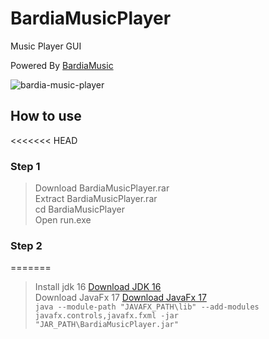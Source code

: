 # BardiaMusicPlayer
Music Player GUI

Powered By [BardiaMusic](https://github.com/bardiademon/BardiaMusic)

![bardia-music-player](https://www.bardiademon.com/public/github/img-bardia-music-player-gui.png "Bardia Player GUI")

## How to use

<<<<<<< HEAD
### Step 1
> Download BardiaMusicPlayer.rar <br/>
> Extract BardiaMusicPlayer.rar <br/>
> cd BardiaMusicPlayer <br/>
> Open run.exe <br/>

### Step 2
=======
> Install jdk 16 [Download JDK 16](https://www.oracle.com/java/technologies/javase-jdk16-downloads.html)<br/>
> Download JavaFx 17 [Download JavaFx 17](https://gluonhq.com/products/javafx/)<br/>
`java --module-path "JAVAFX_PATH\lib" --add-modules javafx.controls,javafx.fxml -jar "JAR_PATH\BardiaMusicPlayer.jar"`<br/>

